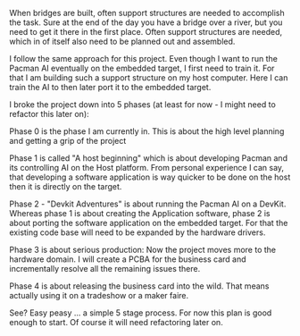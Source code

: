 
When bridges are built, often support structures are needed to accomplish the task. Sure at the end of the day you have a bridge over a river, but you need to get it there in the first place. Often support structures are needed, which in of itself also need to be planned out and assembled. 

I follow the same approach for this project. Even though I want to run the Pacman AI eventually on the embedded target, I first need to train it. For that I am building such a support structure on my host computer. Here I can train the AI to then later port it to the embedded target. 

I broke the project down into 5 phases (at least for now - I might need to refactor this later on):

Phase 0 is the phase I am currently in. This is about the high level planning and getting a grip of the project

Phase 1 is called "A host beginning" which is about developing Pacman and its controlling AI on the Host platform. From personal experience I can say, that developing a software application is way quicker to be done on the host then it is directly on the target. 

Phase 2 - "Devkit Adventures" is about running the Pacman AI on a DevKit. Whereas phase 1 is about creating the Application software, phase 2 is about porting the software application on the embedded target. For that the existing code base will need to be expanded by the hardware drivers.

Phase 3 is about serious production: Now the project moves more to the hardware domain. I will create a PCBA for the business card and incrementally resolve all the remaining issues there. 

Phase 4 is about releasing the business card into the wild. That means actually using it on a tradeshow or a maker faire.

See? Easy peasy ... a simple 5 stage process. For now this plan is good enough to start. Of course it will need refactoring later on. 
